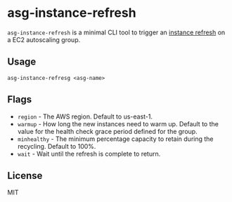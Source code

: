 # asg-instance-refresh

`asg-instance-refresh` is a minimal CLI tool to trigger an [instance refresh](https://docs.aws.amazon.com/autoscaling/ec2/userguide/asg-instance-refresh.html) on a EC2 autoscaling group.

## Usage

`asg-instance-refresg <asg-name>`

## Flags

- `region` - The AWS region. Default to us-east-1.
- `warmup` - How long the new instances need to warm up. Default to the value for the health check grace period defined for the group.
- `minhealthy` - The minimum percentage capacity to retain during the recycling. Default to 100%.
- `wait` - Wait until the refresh is complete to return.

## License

MIT